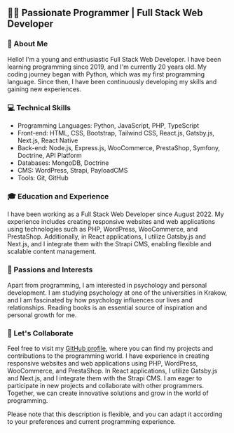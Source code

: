 ## 👨‍💻 Passionate Programmer | Full Stack Web Developer

### 🌟 About Me
Hello! I'm a young and enthusiastic Full Stack Web Developer. I have been learning programming since 2019, and I'm currently 20 years old. My coding journey began with Python, which was my first programming language. Since then, I have been continuously developing my skills and gaining new experiences.

### 💻 Technical Skills
- Programming Languages: Python, JavaScript, PHP, TypeScript
- Front-end: HTML, CSS, Bootstrap, Tailwind CSS, React.js, Gatsby.js, Next.js, React Native
- Back-end: Node.js, Express.js, WooCommerce, PrestaShop, Symfony, Doctrine, API Platform
- Databases: MongoDB, Doctrine
- CMS: WordPress, Strapi, PayloadCMS
- Tools: Git, GitHub

### 🎓 Education and Experience
I have been working as a Full Stack Web Developer since August 2022. My experience includes creating responsive websites and web applications using technologies such as PHP, WordPress, WooCommerce, and PrestaShop. Additionally, in React applications, I utilize Gatsby.js and Next.js, and I integrate them with the Strapi CMS, enabling flexible and scalable content management.

### 🧠 Passions and Interests
Apart from programming, I am interested in psychology and personal development. I am studying psychology at one of the universities in Krakow, and I am fascinated by how psychology influences our lives and relationships. Reading books is an essential source of inspiration and personal growth for me.

### 🚀 Let's Collaborate
Feel free to visit my [GitHub profile](https://github.com/Klaudiusz16/), where you can find my projects and contributions to the programming world. I have experience in creating responsive websites and web applications using PHP, WordPress, WooCommerce, and PrestaShop. In React applications, I utilize Gatsby.js and Next.js, and I integrate them with the Strapi CMS. I am eager to participate in new projects and collaborate with other programmers. Together, we can create innovative solutions and grow in the world of programming.

Please note that this description is flexible, and you can adapt it according to your preferences and current programming experience.

